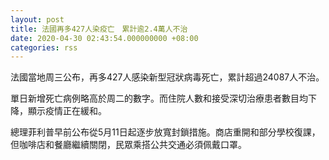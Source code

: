 ```yaml
---
layout: post
title: 法國再多427人染疫亡　累計逾2.4萬人不治
date: 2020-04-30 02:43:54.000000000 +08:00
categories: rss
---
```


法國當地周三公布，再多427人感染新型冠狀病毒死亡，累計超過24087人不治。

單日新增死亡病例略高於周二的數字。而住院人數和接受深切治療患者數目均下降，顯示疫情正在緩和。

總理菲利普早前公布從5月11日起逐步放寬封鎖措施。商店重開和部分學校復課，但咖啡店和餐廳繼續關閉，民眾乘搭公共交通必須佩戴口罩。
